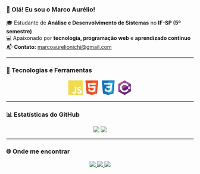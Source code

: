 ### 👋 Olá! Eu sou o Marco Aurélio!

🎓 Estudante de **Análise e Desenvolvimento de Sistemas** no **IF-SP (5º semestre)**  
💻 Apaixonado por **tecnologia, programação web** e **aprendizado contínuo**  
📬 **Contato:** [marcoaurelionichi@gmail.com](mailto:marcoaurelionichi@gmail.com)

---

### 🚀 Tecnologias e Ferramentas

<div align="center">
  <img alt="JavaScript" height="40" width="40" src="https://raw.githubusercontent.com/devicons/devicon/master/icons/javascript/javascript-plain.svg">
  <img alt="HTML" height="40" width="40" src="https://raw.githubusercontent.com/devicons/devicon/master/icons/html5/html5-original.svg">
  <img alt="CSS" height="40" width="40" src="https://raw.githubusercontent.com/devicons/devicon/master/icons/css3/css3-original.svg">
  <img alt="Csharp" height="40" width="40" src="https://raw.githubusercontent.com/devicons/devicon/master/icons/csharp/csharp-original.svg">
</div>

---

### 📊 Estatísticas do GitHub

<div align="center">
  <img height="180em" src="https://github-readme-stats.vercel.app/api?username=marcoaurelio010&show_icons=true&theme=tokyonight&include_all_commits=true&count_private=true"/>
  <img height="180em" src="https://github-readme-stats.vercel.app/api/top-langs/?username=marcoaurelio010&layout=compact&langs_count=8&theme=tokyonight"/>
</div>

---

### 🌐 Onde me encontrar

<div align="center">
  <a href="https://www.instagram.com/marco_rodermel/" target="_blank">
    <img src="https://img.shields.io/badge/-Instagram-%23E4405F?style=for-the-badge&logo=instagram&logoColor=white">
  </a>
  <a href="mailto:marcoaurelionichi@gmail.com">
    <img src="https://img.shields.io/badge/-Gmail-%23333?style=for-the-badge&logo=gmail&logoColor=white">
  </a>
  <a href="https://www.linkedin.com/in/marcoaurelionichi/" target="_blank">
    <img src="https://img.shields.io/badge/-LinkedIn-%230077B5?style=for-the-badge&logo=linkedin&logoColor=white">
  </a>
</div>


